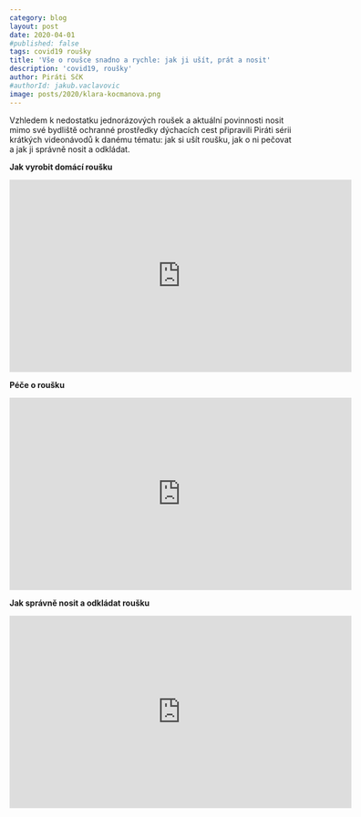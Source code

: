 ```yaml
---
category: blog
layout: post
date: 2020-04-01
#published: false
tags: covid19 roušky
title: 'Vše o roušce snadno a rychle: jak ji ušít, prát a nosit'
description: 'covid19, roušky'
author: Piráti SčK
#authorId: jakub.vaclavovic
image: posts/2020/klara-kocmanova.png
---
```


Vzhledem k nedostatku jednorázových roušek a aktuální povinnosti nosit mimo své bydliště ochranné prostředky dýchacích cest připravili Piráti sérii krátkých videonávodů k danému tématu: jak si ušít roušku, jak o ni pečovat a jak ji správně nosit a odkládat.

**Jak vyrobit domácí roušku**

<iframe width="600" height="338" src="https://www.youtube.com/embed/s-hsj4gTJPg" frameborder="0" allow="accelerometer; autoplay; encrypted-media; gyroscope; picture-in-picture" allowfullscreen></iframe>


**Péče o roušku**

<iframe width="600" height="338" src="https://www.youtube.com/embed/dFCtLZNiYLo" frameborder="0" allow="accelerometer; autoplay; encrypted-media; gyroscope; picture-in-picture" allowfullscreen></iframe>


**Jak správně nosit a odkládat roušku**

<iframe width="600" height="338" src="https://www.youtube.com/embed/JHzO-nA72Yg" frameborder="0" allow="accelerometer; autoplay; encrypted-media; gyroscope; picture-in-picture" allowfullscreen></iframe>
